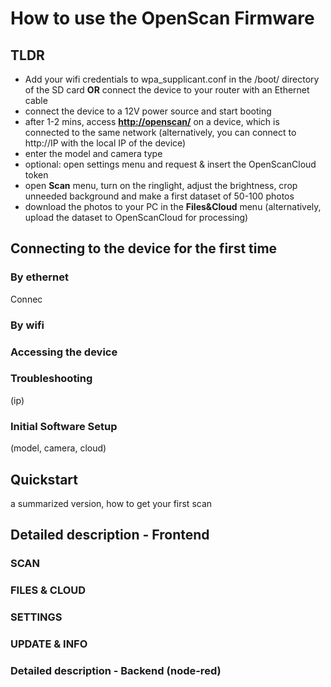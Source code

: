 
# How to use the OpenScan Firmware

## TLDR
* Add your wifi credentials to wpa_supplicant.conf in the /boot/ directory of the SD card **OR** connect the device to your router with an Ethernet cable
* connect the device to a 12V power source and start booting
* after 1-2 mins, access **[http://openscan/](http://openscan/)** on a device, which is connected to the same network (alternatively, you can connect to http://IP with the local IP of the device)
* enter the model and camera type 
* optional: open settings menu and request & insert the OpenScanCloud token
* open **Scan** menu, turn on the ringlight, adjust the brightness, crop unneeded background and make a first dataset of 50-100 photos
* download the photos to your PC in the **Files&Cloud** menu (alternatively, upload the dataset to OpenScanCloud for processing)

## Connecting to the device for the first time

### By ethernet
Connec

### By wifi

### Accessing the device

### Troubleshooting
(ip)

### Initial Software Setup

(model, camera, cloud)

## Quickstart
a summarized version, how to get your first scan

## Detailed description - Frontend
### SCAN
### FILES & CLOUD
### SETTINGS
### UPDATE & INFO

### Detailed description - Backend (node-red)
